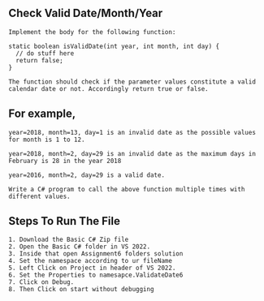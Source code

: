 ## Check Valid Date/Month/Year
    Implement the body for the following function:

    static boolean isValidDate(int year, int month, int day) { 
      // do stuff here
      return false;
    }
    
    The function should check if the parameter values constitute a valid calendar date or not. Accordingly return true or false.

## For example,

    year=2018, month=13, day=1 is an invalid date as the possible values for month is 1 to 12.

    year=2018, month=2, day=29 is an invalid date as the maximum days in February is 28 in the year 2018

    year=2016, month=2, day=29 is a valid date.

    Write a C# program to call the above function multiple times with different values.
    
## Steps To Run The File
    1. Download the Basic C# Zip file
    2. Open the Basic C# folder in VS 2022.
    3. Inside that open Assignment6 folders solution 
    4. Set the namespace according to ur fileName
    5. Left Click on Project in header of VS 2022.
    6. Set the Properties to namesapce.ValidateDate6
    7. Click on Debug.
    8. Then Click on start without debugging





